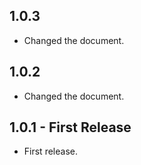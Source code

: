 ## 1.0.3
* Changed the document.

## 1.0.2
* Changed the document.

## 1.0.1 - First Release
* First release.
